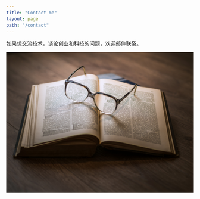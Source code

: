 ```yaml
---
title: "Contact me"
layout: page
path: "/contact"
---
```


如果想交流技术，谈论创业和科技的问题，欢迎邮件联系。

![Donec eu libero sit amet quam egestas semper. Aenean ultricies mi vitae est. Mauris placerat eleifend leo. Quisque sit amet est et sapien ullamcorper pharetra. Vestibulum erat wisi, condimentum sed, commodo vitae, ornare sit amet, wisi.](./1.jpg)

